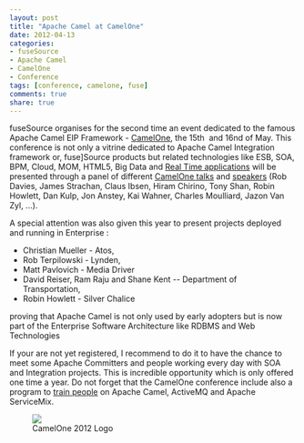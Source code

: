 ```yaml
---
layout: post
title: "Apache Camel at CamelOne"
date: 2012-04-13
categories:
- fuseSource
- Apache Camel
- CamelOne
- Conference
tags: [conference, camelone, fuse]
comments: true
share: true
---
```


fuseSource organises for the second time an event dedicated to the famous Apache Camel EIP Framework - [CamelOne](http://camelone2012.eventbrite.com/),
the 15th &nbsp;and 16nd of May. This conference is not only a vitrine dedicated to Apache Camel&nbsp;Integration framework&nbsp;or, fuse]Source products&nbsp;but related technologies
like ESB, SOA, BPM, Cloud, MOM, HTML5, Big Data and [Real Time applications](http://fusesource.com/apache-camel-conference-2012/camelone_speakers_2012/#cmouillard)
will be presented through a panel of different [CamelOne talks](http://fusesource.com/apache-camel-conference-2012/camelone_agenda_2012/)
and [speakers](http://fusesource.com/apache-camel-conference-2012/camelone_speakers_2012/) (Rob Davies, James Strachan, Claus Ibsen,
Hiram Chirino, Tony Shan, Robin Howlett,&nbsp;Dan Kulp,&nbsp;Jon Anstey, Kai Wahner, Charles Moulliard, Jazon Van Zyl, ...).

A special attention was also given this year to present projects deployed and running in Enterprise :

  - Christian Mueller - Atos,
  - Rob Terpilowski - Lynden,
  - Matt Pavlovich - Media Driver
  - David Reiser, Ram Raju and Shane Kent -- Department of Transportation,
  - Robin Howlett - Silver Chalice

proving that Apache Camel is not only used by early adopters but is now part of the Enterprise Software Architecture like RDBMS and Web Technologies

If your are not yet registered, I recommend to do it to have the chance to meet some Apache Committers and people working every day with SOA and Integration projects.
 This is incredible opportunity which is only offered one time a year. Do not forget that the CamelOne conference include also a program to [train people](http://fusesource.com/apache-camel-conference-2012/camelone_training_2012/)
 on Apache Camel, ActiveMQ and Apache ServiceMix.

<figure>
  <img src="{{ site.url }}/assets/images/camelone_sig_v1.jpg"/>
  <figcaption>CamelOne 2012 Logo</figcaption>
</figure>

